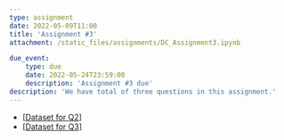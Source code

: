 ```yaml
---
type: assignment
date: 2022-05-09T11:00
title: 'Assignment #3'
attachment: /static_files/assignments/DC_Assignment3.ipynb

due_event: 
    type: due
    date: 2022-05-24T23:59:00
    description: 'Assignment #3 due'
description: 'We have total of three questions in this assignment.'
---
```

- [[Dataset for Q2]](https://www.dropbox.com/s/91xe4qa21nkw47t/melb_data.csv?dl=0)
- [[Dataset for Q3]](https://www.dropbox.com/s/sjm7pt1eq9gg2j9/ames.csv?dl=0)
